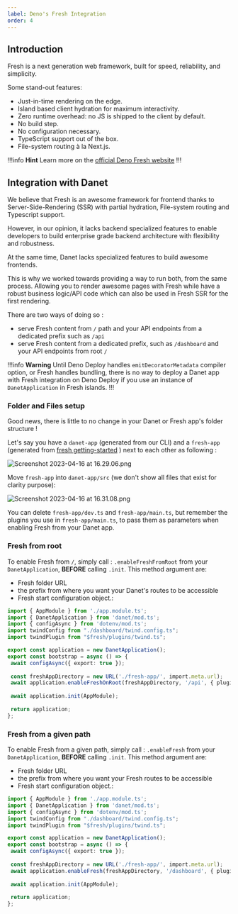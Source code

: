 ```yaml
---
label: Deno's Fresh Integration
order: 4
---
```

## Introduction

Fresh is a next generation web framework, built for speed, reliability, and simplicity.

Some stand-out features:

- Just-in-time rendering on the edge.
- Island based client hydration for maximum interactivity.
- Zero runtime overhead: no JS is shipped to the client by default.
- No build step.
- No configuration necessary.
- TypeScript support out of the box.
- File-system routing à la Next.js.

!!!info **Hint**
Learn more on the [official Deno Fresh website](https://fresh.deno.dev/)
!!!


## Integration with Danet

We believe that Fresh is an awesome framework for frontend thanks to Server-Side-Rendering (SSR) with partial hydration, File-system routing and Typescript support.

However, in our opinion, it lacks backend specialized features to enable developers to build enterprise grade backend architecture with flexibility and robustness. 

At the same time, Danet lacks specialized features to build awesome frontends.

This is why we worked towards providing a way to run both, from the same process. Allowing you to render awesome pages with Fresh while have a robust business logic/API code which can also be used in Fresh SSR for the first rendering.

There are two ways of doing so :

- serve Fresh content from `/` path and your API endpoints from a dedicated prefix such as `/api`
- serve Fresh content from a dedicated prefix, such as `/dashboard` and your API endpoints from root `/`


!!!info **Warning**
Until Deno Deploy handles `emitDecoratorMetadata` compiler option, or Fresh handles bundling, there is no way to deploy a Danet app with Fresh integration on Deno Deploy if you use an instance of `DanetApplication` in Fresh islands.
!!!

### Folder and Files setup

Good news, there is little to no change in your Danet or Fresh app's folder structure !

Let's say you have a `danet-app` (generated from our CLI) and a `fresh-app` (generated from [fresh getting-started](https://fresh.deno.dev/#getting-started) ) next to each other as following :

![Screenshot 2023-04-16 at 16.29.06.png](..%2F..%2F..%2F..%2F..%2F..%2Fvar%2Ffolders%2Ffy%2Fr8tv9_xd5h1bp3nk76vfvbkr0000gn%2FT%2FTemporaryItems%2FNSIRD_screencaptureui_mXmbpi%2FScreenshot%202023-04-16%20at%2016.29.06.png)

Move `fresh-app` into `danet-app/src` (we don't show all files that exist for clarity purpose):

![Screenshot 2023-04-16 at 16.31.08.png](..%2F..%2F..%2F..%2F..%2F..%2Fvar%2Ffolders%2Ffy%2Fr8tv9_xd5h1bp3nk76vfvbkr0000gn%2FT%2FTemporaryItems%2FNSIRD_screencaptureui_K1MxDv%2FScreenshot%202023-04-16%20at%2016.31.08.png)

You can delete `fresh-app/dev.ts` and `fresh-app/main.ts`, but remember the plugins you use in `fresh-app/main.ts`, to pass them as parameters when enabling Fresh from your Danet app.

### Fresh from root

To enable Fresh from `/`, simply call : `.enableFreshFromRoot` from your `DanetApplication`, **BEFORE** calling `.init`.
This method argument are:
- Fresh folder URL
- the prefix from where you want your Danet's routes to be accessible
- Fresh start configuration object.:

```ts bootstrap.ts
import { AppModule } from './app.module.ts';
import { DanetApplication } from 'danet/mod.ts';
import { configAsync } from 'dotenv/mod.ts';
import twindConfig from "./dashboard/twind.config.ts";
import twindPlugin from "$fresh/plugins/twind.ts";

export const application = new DanetApplication();
export const bootstrap = async () => {
 await configAsync({ export: true });
 
 const freshAppDirectory = new URL('./fresh-app/', import.meta.url);
 await application.enableFreshOnRoot(freshAppDirectory, '/api', { plugins: [twindPlugin(twindConfig)] });
 
 await application.init(AppModule);
 
 return application;
};

```


### Fresh from a given path

To enable Fresh from a given path, simply call : `.enableFresh` from your `DanetApplication`, **BEFORE** calling `.init`.
This method argument are:
- Fresh folder URL
- the prefix from where you want your Fresh routes to be accessible
- Fresh start configuration object.:

```ts bootstrap.ts
import { AppModule } from './app.module.ts';
import { DanetApplication } from 'danet/mod.ts';
import { configAsync } from 'dotenv/mod.ts';
import twindConfig from "./dashboard/twind.config.ts";
import twindPlugin from "$fresh/plugins/twind.ts";

export const application = new DanetApplication();
export const bootstrap = async () => {
 await configAsync({ export: true });
 
 const freshAppDirectory = new URL('./fresh-app/', import.meta.url);
 await application.enableFresh(freshAppDirectory, '/dashboard', { plugins: [twindPlugin(twindConfig)] });
 
 await application.init(AppModule);
 
 return application;
};

```